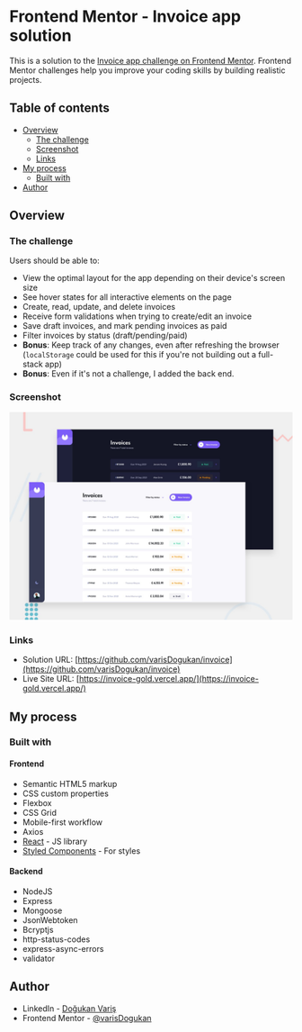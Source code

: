 # Frontend Mentor - Invoice app solution

This is a solution to the [Invoice app challenge on Frontend Mentor](https://www.frontendmentor.io/challenges/invoice-app-i7KaLTQjl). Frontend Mentor challenges help you improve your coding skills by building realistic projects.

## Table of contents

- [Overview](#overview)
  - [The challenge](#the-challenge)
  - [Screenshot](#screenshot)
  - [Links](#links)
- [My process](#my-process)
  - [Built with](#built-with)
- [Author](#author)

## Overview

### The challenge

Users should be able to:

- View the optimal layout for the app depending on their device's screen size
- See hover states for all interactive elements on the page
- Create, read, update, and delete invoices
- Receive form validations when trying to create/edit an invoice
- Save draft invoices, and mark pending invoices as paid
- Filter invoices by status (draft/pending/paid)
- **Bonus**: Keep track of any changes, even after refreshing the browser (`localStorage` could be used for this if you're not building out a full-stack app)
- **Bonus**: Even if it's not a challenge, I added the back end.

### Screenshot

![](./preview.jpg)

### Links

- Solution URL: [https://github.com/varisDogukan/invoice](https://github.com/varisDogukan/invoice)
- Live Site URL: [https://invoice-gold.vercel.app/](https://invoice-gold.vercel.app/)

## My process

### Built with

#### Frontend

- Semantic HTML5 markup
- CSS custom properties
- Flexbox
- CSS Grid
- Mobile-first workflow
- Axios
- [React](https://reactjs.org/) - JS library
- [Styled Components](https://styled-components.com/) - For styles

#### Backend

- NodeJS
- Express
- Mongoose
- JsonWebtoken
- Bcryptjs
- http-status-codes
- express-async-errors
- validator

## Author

- LinkedIn - [Doğukan Variş](https://www.linkedin.com/in/dogukanvaris/)
- Frontend Mentor - [@varisDogukan]([https://www.frontendmentor.io/profile/do-Va](https://www.frontendmentor.io/profile/varisDogukan))
